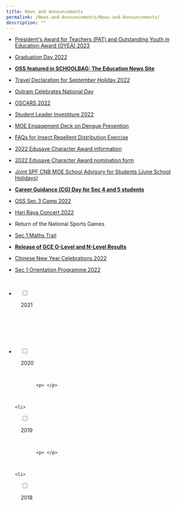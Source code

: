 ```yaml
---
title: News and Announcements
permalink: /News-and-Announcements/News-and-Announcements/
description: ""
---
```

*   [President's Award for Teachers (PAT) and Outstanding Youth in Education Award (OYEA) 2023](https://outramsec-moe-edu-sg-admin.cwp.sg/other/presidents-award-for-teachers-pat-and-outstanding-youth-in-education-award-oyea-2023)
*   [Graduation Day 2022](https://outramsec-moe-edu-sg-admin.cwp.sg/other/graduation-day-2022)
*   **[OSS featured in SCHOOLBAG: The Education News Site](https://www.schoolbag.edu.sg/story/it-takes-a-village-to-support-a-student)**   
    
*   [Travel Declaration for September Holiday 2022](https://outramsec-moe-edu-sg-admin.cwp.sg/qql/slot/u512/PDF/2022/Hardcopy%20Letter%20to%20Parents%20and%20Guardians%20Not%20Using%20PG%20-%20%20Sept%20Holidays%2022%20Travel%20Declaration.pdf)  
    
*   [Outram Celebrates National Day](https://outramsec.moe.edu.sg/other/outram-celebrates-national-day)
*   [OSCARS 2022](https://outramsec.moe.edu.sg/other/oscars-2022) 
*   [Student Leader Investiture 2022](https://outramsec.moe.edu.sg/other/student-leader-investiture-2022)
*   [MOE Engagement Deck on Dengue Prevention](https://outramsec-moe-edu-sg-admin.cwp.sg/qql/slot/u512/PDF/2022/Dengue/Dengue%20Attachment%206-Engagement%20Deck%20for%20Secondary%20Schools.pdf)  
    
*   [FAQs for Insect Repellent Distribution Exercise](https://outramsec-moe-edu-sg-admin.cwp.sg/qql/slot/u512/PDF/2022/Dengue/Dengue%20Attachment%207-Frequently%20Asked%20Questions%20-%20NEAxTF%20Repellent%20Distribution.pdf)
*   [2022 Edusave Character Award information](https://outramsec-moe-edu-sg-admin.cwp.sg/qql/slot/u512/PDF/2022/EDUSAVE/2022%20ONLINE%20PUBLICITY%20INFO.pdf) 
*   [2022 Edusave Character Award nomination form](https://outramsec-moe-edu-sg-admin.cwp.sg/qql/slot/u512/PDF/2022/EDUSAVE/2022%20EDUSAVE%20CH%20AWARD%20nomination%20form.pdf)
*   [Joint SPF CNB MOE School Advisory for Students (June School Holidays)](https://outramsec-moe-edu-sg-admin.cwp.sg/qql/slot/u512/PDF/2022/Joint%20SPF%20CNB%20MOE%20School%20Advisory%20-%20Jun%202022.pdf)
*   **[Career Guidance (CG) Day for Sec 4 and 5 students](https://outramsec-moe-edu-sg-admin.cwp.sg/oss/career-guidance-cg-day-for-sec-4-and-5-students)**  
    
*   [OSS Sec 3 Camp 2022](https://outramsec-moe-edu-sg-admin.cwp.sg/other/oss-sec-3-camp-2022)  
    
*   [Hari Raya Concert 2022](https://outramsec-moe-edu-sg-admin.cwp.sg/other/hari-raya-concert-2022) 
*   Return of the National Sports Games
*   [Sec 1 Maths Trail](https://outramsec-moe-edu-sg-admin.cwp.sg/other/sec-1-maths-trail)
*   **[Release of GCE O-Level and N-Level Results](https://outramsec.moe.edu.sg/other/release-of-gce-o-level-and-n-level-results-1)**
*   [Chinese New Year Celebrations 2022](https://outramsec-moe-edu-sg-admin.cwp.sg/other/chinese-new-year-2022)
*   [Sec 1 Orientation Programme 2022](https://outramsec-moe-edu-sg-admin.cwp.sg/other/secondary-one-orientation-programme)

<ul class="jekyllcodex_accordion">

  <li>

    <input type="checkbox" id="accordion1">

    <label for="accordion1">2021</label>

    <div>

      <p> </p>

    </div>

</li>
	<li>

    <input type="checkbox" id="accordion2">

    <label for="accordion2">2020</label>

    <div>

			<p> </p>

    </div>

</li>
	
	<li>

    <input type="checkbox" id="accordion3">

    <label for="accordion3">2019</label>

    <div>

			<p> </p>

    </div>

</li>
	
	<li>

    <input type="checkbox" id="accordion4">

    <label for="accordion4">2018</label>

    <div>

      <p> </p>

    </div>

</li>
	
	

	
</ul>